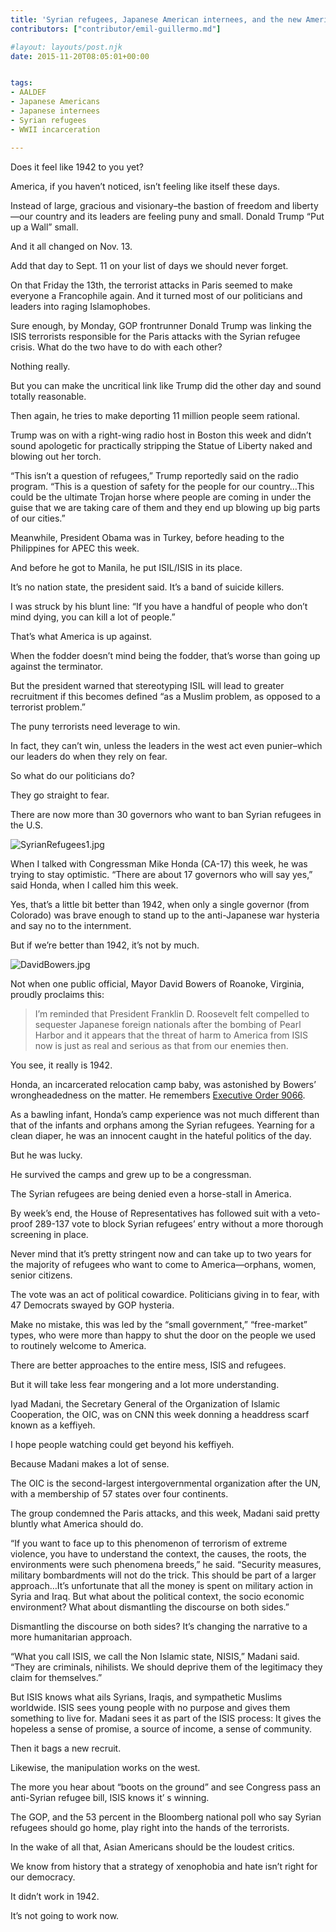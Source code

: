 ```yaml
---
title: 'Syrian refugees, Japanese American internees, and the new American hysteria'
contributors: ["contributor/emil-guillermo.md"]

#layout: layouts/post.njk
date: 2015-11-20T08:05:01+00:00


tags:
- AALDEF
- Japanese Americans
- Japanese internees
- Syrian refugees
- WWII incarceration

---
```


Does it feel like 1942 to you yet?

America, if you haven’t noticed, isn’t feeling like itself these days.

Instead of large, gracious and visionary–the bastion of freedom and liberty—our
country and its leaders are feeling puny and small. Donald Trump “Put up a Wall”
small.

And it all changed on Nov. 13.

Add that day to Sept. 11 on your list of days we should never forget.

On that Friday the 13th, the terrorist attacks in Paris seemed to make everyone
a Francophile again. And it turned most of our politicians and leaders into
raging Islamophobes.

Sure enough, by Monday, GOP frontrunner Donald Trump was linking the ISIS
terrorists responsible for the Paris attacks with the Syrian refugee crisis.
What do the two have to do with each other?

Nothing really.

But you can make the uncritical link like Trump did the other day and sound
totally reasonable.

Then again, he tries to make deporting 11 million people seem rational.

Trump was on with a right-wing radio host in Boston this week and didn’t sound
apologetic for practically stripping the Statue of Liberty naked and blowing out
her torch.

“This isn’t a question of refugees,” Trump reportedly said on the radio program.
“This is a question of safety for the people for our country…This could be
the ultimate Trojan horse where people are coming in under the guise that we are
taking care of them and they end up blowing up big parts of our cities.”

Meanwhile, President Obama was in Turkey, before heading to the Philippines for
APEC this week.

And before he got to Manila, he put ISIL/ISIS in its place.

It’s no nation state, the president said. It’s a band of suicide killers.

I was struck by his blunt line: “If you have a handful of people who don’t mind
dying, you can kill a lot of people.”

That’s what America is up against.

When the fodder doesn’t mind being the fodder, that’s worse than going up
against the terminator.

But the president warned that stereotyping ISIL will lead to greater recruitment
if this becomes defined “as a Muslim problem, as opposed to a terrorist
problem.”

The puny terrorists need leverage to win.

In fact, they can’t win, unless the leaders in the west act even punier–which
our leaders do when they rely on fear.

So what do our politicians do?

They go straight to fear.

There are now more than 30 governors who want to ban Syrian refugees in the U.S.

![SyrianRefugees1.jpg](/uploads/SyrianRefugees1.jpg)

When I talked with Congressman Mike Honda (CA-17) this week, he was trying to
stay optimistic. “There are about 17 governors who will say yes,” said Honda,
when I called him this week.

Yes, that’s a little bit better than 1942, when only a single governor (from
Colorado) was brave enough to stand up to the anti-Japanese war hysteria and say
no to the internment.

But if we’re better than 1942, it’s not by much.

![DavidBowers.jpg](/uploads/DavidBowers.jpg)

Not when one public official, Mayor David Bowers of Roanoke, Virginia, proudly
proclaims this:

> I’m reminded that President Franklin D. Roosevelt felt compelled to sequester
> Japanese foreign nationals after the bombing of Pearl Harbor and it appears that
> the threat of harm to America from ISIS now is just as real and serious as that
> from our enemies then.

You see, it really is 1942.

Honda, an incarcerated relocation camp baby, was astonished by Bowers’
wrongheadedness on the matter. He remembers [Executive Order 9066](/blog/on-remembering-executive-order-9066-the-japanese-american-internment-and-seeing-house-of-cards/).

As a bawling infant, Honda’s camp experience was not much different than that of
the infants and orphans among the Syrian refugees. Yearning for a clean diaper,
he was an innocent caught in the hateful politics of the day.

But he was lucky.

He survived the camps and grew up to be a congressman.

The Syrian refugees are being denied even a horse-stall in America.

By week’s end, the House of Representatives has followed suit with a veto-proof
289-137 vote to block Syrian refugees’ entry without a more thorough screening
in place.

Never mind that it’s pretty stringent now and can take up to two years for the
majority of refugees who want to come to America—orphans, women, senior
citizens.

The vote was an act of political cowardice. Politicians giving in to fear, with
47 Democrats swayed by GOP hysteria.

Make no mistake, this was led by the “small government,” “free-market” types,
who were more than happy to shut the door on the people we used to routinely
welcome to America.

There are better approaches to the entire mess, ISIS and refugees.

But it will take less fear mongering and a lot more understanding.

Iyad Madani, the Secretary General of the Organization of Islamic Cooperation,
the OIC, was on CNN this week donning a headdress scarf known as a keffiyeh.

I hope people watching could get beyond his keffiyeh.

Because Madani makes a lot of sense.

The OIC is the second-largest intergovernmental organization after the UN, with
a membership of 57 states over four continents.

The group condemned the Paris attacks, and this week, Madani said pretty bluntly
what America should do.

“If you want to face up to this phenomenon of terrorism of extreme violence, you
have to understand the context, the causes, the roots, the environments were
such phenomena breeds,” he said. “Security measures, military bombardments will
not do the trick. This should be part of a larger approach…It’s unfortunate that
all the money is spent on military action in Syria and Iraq. But what about the
political context, the socio economic environment? What about dismantling the
discourse on both sides.”

Dismantling the discourse on both sides? It’s changing the narrative to a more
humanitarian approach.

“What you call ISIS, we call the Non Islamic state, NISIS,” Madani said. “They
are criminals, nihilists. We should deprive them of the legitimacy they claim
for themselves.”

But ISIS knows what ails Syrians, Iraqis, and sympathetic Muslims worldwide.
ISIS sees young people with no purpose and gives them something to live for.
Madani sees it as part of the ISIS process: It gives the hopeless a sense of
promise, a source of income, a sense of community.

Then it bags a new recruit.

Likewise, the manipulation works on the west.

The more you hear about “boots on the ground” and see Congress pass an
anti-Syrian refugee bill, ISIS knows it’ s winning.

The GOP, and the 53 percent in the Bloomberg national poll who say Syrian
refugees should go home, play right into the hands of the terrorists.

In the wake of all that, Asian Americans should be the loudest critics.

We know from history that a strategy of xenophobia and hate isn’t right for our
democracy.

It didn’t work in 1942.

It’s not going to work now.
